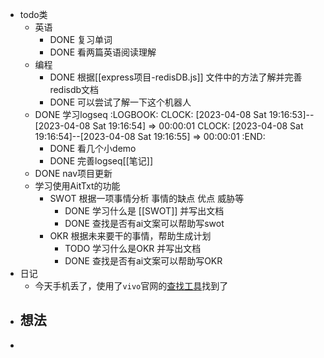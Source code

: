 - todo类
	- 英语
		- DONE 复习单词
		- DONE 看两篇英语阅读理解
	- 编程
		- DONE 根据[[express项目-redisDB.js]] 文件中的方法了解并完善 redisdb文档
		- DONE  可以尝试了解一下这个机器人
	- DONE 学习logseq
	  :LOGBOOK:
	  CLOCK: [2023-04-08 Sat 19:16:53]--[2023-04-08 Sat 19:16:54] =>  00:00:01
	  CLOCK: [2023-04-08 Sat 19:16:54]--[2023-04-08 Sat 19:16:55] =>  00:00:01
	  :END:
		- DONE 看几个小demo
		- DONE  完善logseq[[笔记]]
	- DONE nav项目更新
	- 学习使用AitTxt的功能
		- SWOT 根据一项事情分析 事情的缺点 优点 威胁等
			- DONE 学习什么是 [[SWOT]] 并写出文档
			- DONE  查找是否有ai文案可以帮助写swot
		- OKR 根据未来要干的事情，帮助生成计划
			- TODO 学习什么是OKR 并写出文档
			- DONE  查找是否有ai文案可以帮助写OKR
- 日记
	- 今天手机丢了，使用了`vivo`官网的[查找工具](https://yun.vivo.com.cn/#/home)找到了
- 想法
	-
-